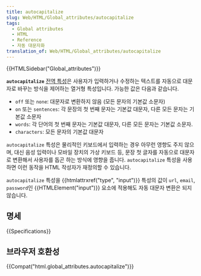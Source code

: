 ```yaml
---
title: autocapitalize
slug: Web/HTML/Global_attributes/autocapitalize
tags:
  - Global attributes
  - HTML
  - Reference
  - 자동 대문자화
translation_of: Web/HTML/Global_attributes/autocapitalize
---
```


{{HTMLSidebar("Global_attributes")}}

**`autocapitalize`** [전역 특성](/ko/docs/Web/HTML/Global_attributes)은 사용자가 입력하거나 수정하는 텍스트를 자동으로 대문자로 바꾸는 방식을 제어하는 열거형 특성입니다. 가능한 값은 다음과 같습니다.

- `off` 또는 `none`: 대문자로 변환하지 않음 (모든 문자의 기본값 소문자)
- `on` 또는 `sentences`: 각 문장의 첫 번째 문자는 기본값 대문자, 다른 모든 문자는 기본값 소문자
- `words`: 각 단어의 첫 번째 문자는 기본값 대문자, 다른 모든 문자는 기본값 소문자.
- `characters`: 모든 문자의 기본값 대문자

`autocapitalize` 특성은 물리적인 키보드에서 입력하는 경우 아무런 영향도 주지 않으며, 대신 음성 입력이나 모바일 장치의 가상 키보드 등, 문장 첫 글자를 자동으로 대문자로 변환해서 사용자를 돕곤 하는 방식에 영향을 줍니다. `autocapitalize` 특성을 사용하면 이런 동작을 HTML 작성자가 재정의할 수 있습니다.

`autocapitalize` 특성을 {{htmlattrxref("type", "input")}} 특성의 값이 `url`, `email`, `password`인 {{HTMLElement("input")}} 요소에 적용해도 자동 대문자 변환은 되지 않습니다.

## 명세

{{Specifications}}

## 브라우저 호환성

{{Compat("html.global_attributes.autocapitalize")}}
